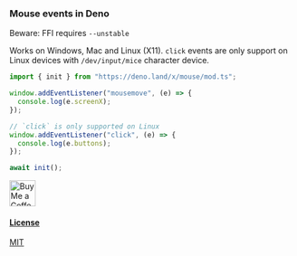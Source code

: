### Mouse events in Deno

Beware: FFI requires `--unstable`

Works on Windows, Mac and Linux (X11). `click` events are only support on Linux
devices with `/dev/input/mice` character device.

```javascript
import { init } from "https://deno.land/x/mouse/mod.ts";

window.addEventListener("mousemove", (e) => {
  console.log(e.screenX);
});

// `click` is only supported on Linux
window.addEventListener("click", (e) => {
  console.log(e.buttons);
});

await init();
```

<a href='https://ko-fi.com/littledivy' target='_blank'><img height='35' style='border:0px;height:46px;' src='https://az743702.vo.msecnd.net/cdn/kofi3.png?v=0' border='0' alt='Buy Me a Coffee at ko-fi.com' />

#### License

MIT
